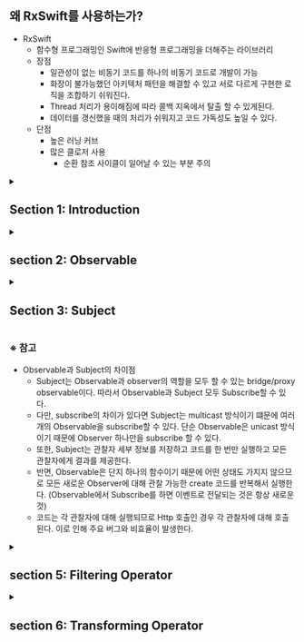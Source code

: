 <H2>왜 RxSwift를 사용하는가?</H2>

- RxSwift
    - 함수형 프로그래밍인 Swift에 반응형 프로그래밍을 더해주는 라이브러리
    - 장점
        - 일관성이 없는 비동기 코드를 하나의 비동기 코드로 개발이 가능
        - 화장이 불가능했던 아키텍처 패턴을 해결할 수 있고 서로 다르게 구현한 로직을 조합하기 쉬워진다.
        - Thread 처리가 용이해짐에 따라 콜백 지옥에서 탈출 할 수 있게된다.
        - 데이터를 갱신했을 때의 처리가 쉬워지고 코드 가독성도 높일 수 있다.
    - 단점
        - 높은 러닝 커브
        - 많은 클로저 사용
            - 순환 참조 사이클이 일어날 수 있는 부분 주의

<details>
 <summary> <H2>Section 1: Introduction</H2> </summary>
 <div markdown="1">

- Introduction
    - 전체 섹션에 대한 간략한 소개
- Prerequistites
    - 강의를 진행하는데 있어서 필요한 개념 및 기술 소개
        - Swift 언어에 대한 기초적인 학습
        - MVC, MVP와 같은 간단한 아키텍처

- Exercise Files
    - 강의에 필요한 자료 다운로드하기

- What is Functional Programming?
    - Imperative Programming
        - 선언형 프로그래밍과 반대되는 개념으로 명령형 프로그래밍이라고 한다.
            
            ```swift
            var name: String = "바보"
            name = "멍청이"
            ```
            
    - Functinonal Programming
        - Funtional Programming에서 변수는 Immutable한 상태로 즉, 변경 불가능하다.
        - 따라서 다음의 예시는 Functional Programming이 아니다.
            
            ```swift
            var name: String = "바보"
            name = "멍청이"
            
            func doSomething() {
                    name = "말미잘"
            }
            print(name) // 멍청이
            doSomething()
            print(name) // 말미잘
            ```
            
    - First-Class and Higher-Order Functions
        - 일급객체와 고차함수
            - 고차함수: 함수를 인자로 전달받거나 함수를 결과로 반환하는 함수
                - Filter
                - Map
                - Reduce
    - Pure Function
        - 순수 함수
        - 주어진 입력으로 계산하는 것 이외에 프로그램의 실행에 영향을 미치지 않으며, 부수 효과(side effect)가 없는 함수
        
- RxSwift
    
    > RxSwift, in its essence, simplifies developing asynchronous programs by allowing your code to react to new data and process it in sequential, isolated manner.
    > 
    - RxSwift는 비동기 코드를 훨씬 더 간결하게 쓸 수 있게 해주는 라이브러리

- Hello, RxSwift!

</div>
 </details>

<details>
 <summary> <H2>section 2: Observable</H2> </summary>
 <div markdown="2">

- Observable
    - 비동기로 동작하는 어떠한 데이터들의 흐름, 시퀀스를 말한다.
    - next, error, completed의 3가지 타입의 이벤트를 방출한다.
    - 구독하는 옵저버들은 그 이벤트들을 받아 적절한 처리를 할 수 있다.
- onNext, onCompleted, 그리고 onError
    - **`Subscribe`** 메서드를 통해 옵저버와 Observable을 연결한다.  옵저버는 아래의 메서드를 구현하게 된다.
        - `**onNext**`
            - Observable은 새로운 항목들을 배출할 때마다 이 메서드를 호출한다. 이 메서드는 Observable이 배출하는 항목을 파라미터로 전달 받는다.
        - `**onCompleted**`
            - 오류가 발생하지 않았다면 Observable은 마지막 onNext를 호출한 후 이 메서드를 호출한다.
        - `**onError**`
            - Observable은 기대하는 데이터가 생성되지 않았거나 다른 이유로 오류가 발생할 경우 오류를 알리기 위해 이 메서드를 호출한다. 이 메서드가 호출 되면 onNext나 onCompleted는 더이상 호출되지 않는다.
            - onError 메서드는 오류 정보를 저장하고 있는 객체를 파라미터로 전달 받는다.
- Observable 사용예시
    - just
        - 단일 요소를 포함하는 관찰 가능한 시퀀스를 반환
        - 하나의 요소만 포함하는 Observable Sequence를 생성
            
            ```swift
            let observable = Observable.just(1)
            ```
            
    - of
        - 다양한 수의 요소를 가진 새로운 Observable 인스턴스를 생성
        - 여러 개의 요소를 가진 Observable 인스턴스를 생성
            
            ```swift
            let observable = Observable.of(1,2,3)
            let observable = Observable.of([1,2,3])
            ```
            
    - from
        - 배열을 관찰 가능한 시퀀스로 변환
        - 배열 형태의 Observable Sequence를 생성
            
            ```swift
            let observable = Observable.from([1,2,3,4,5])
            ```
            
    - 배열 요소
        
        ```swift
        // 첫 번째 방법
        observable.subscribe { event in
                if let element = event.element {
                        print(element)
                }
        }
        // 두 번째 방법
        observable.subscribe {onNext: { element in
                print(element)
        })
        
        ```
        

- Subscribe
    - Observable에 Observer 연결
    - 예시
        
        ```swift
        let observable = Observable.from([1,2,3,4,5])
        
        // unwrapping이 필요한 경우
        observable.subcribe { event in
                if let element = event.element {
                        print(element)
                }
        }
        
        // unwrapping이 필요하지 않은 경우
        observable.subscribe(onNext: { element in 
                print(element)
        })
        ```
        

- Dispose
    - 메모리 관리(효율성)를 위해 구독을 취소하는 메서드
    - 각각의 비동기 작업들을 DisposeBag에 담아두고 한 번에 처분하는 방식
    
    - 예시
        
        ```swift
        let disposeBag = DisposeBag()
        
        Observable.of("A", "B", "C")
                .subscribe {
                        print($0)
                }.dispoed(by: disposeBag)
        ```
        

- Create
    - 직접적인 코드 구현을 통해 옵저버 메서드를 호출하여 Observable을 생성
    - 예시
        
        ```swift
        Observable<String>.create { observer in
            observer.onNext("A")
            observer.onCompleted()
            observer.onNext("?") // Dispose된 이후, 호출 될 수 없음
            // 일회성이기 때문에 반드시 다시 생성되지 않도록 반환하기
            return Disposables.create()
        }.subscribe {
            print("subscribe is \($0)")
        } onError: {
            print("onError is \($0)")
        } onCompleted: {
            print("onCompleted")
        } onDisposed: {
            print("onDisposed")
        }
        ```
</div>
 </details>   

<details>
 <summary> <H2>Section 3: Subject</H2> </summary>
 <div markdown="3">

- 하나의 subject는 하나의 Observable을 **구독**하면서, Observable이 항목을 **배출**시키도록 동작한다. 그 결과로 인해 Cold Observable이었던 subject를 Hot Observable로 만들기도 한다.
    - Observer이면서 Observable이 될 수 있으며 이는 배출하는 데이터를 구독하는 Observer의 입장이 될 수 있고, 자체적으로 데이터를 생성할 수 있는 Observable의 역할을 할 수도 있다는 뜻.
    - Hot Observable ( Subject )
        - 생성됨과 동시에 아이템을 방출
        - 나중에 구독한 옵저버는 시퀀스의 중간부터 관찰
        - multicasting ( 여러 Observer가 공유할 수 있음 )
    - Cold Observable
        - 구독하기 전까지는 아이템을 방출하지 않고 기다림
        - 시퀀스의 전체를 관찰
        - unicasting

- 종류
    - PublishSubject
        
        ![Untitled](https://user-images.githubusercontent.com/53691249/190897285-0f86bc0f-1d47-4c8d-bf42-9a716792ffd0.png)
        
        - PublishSubject는 구독 이후에 Observable이 배출한 항목들만 옵저버에게 배출
            - 주의 할점
                - 생성 시점에서 즉시 항목을 배출하는 특성 때문에 생성되는 시점과 구독하는 시점 사이에 배출되는 항목들을 잃어버릴 수 있다는 단점이 존재한다.
                - 따라서 모든 항목의 배출을 보장해야한다면 Publish가 아닌 ReplaySubject를 사용해야한다.
        
    - BehaviorSubject
        
        ![Untitled (1)](https://user-images.githubusercontent.com/53691249/190897295-77a041f8-61dd-4fab-a543-5da92c1ff5ef.png)
        
        - 옵저버가 BehaviorSubject를 구독하기 시작하면, 옵저버는 Observable이 **가장 최근 발행한 항목**( 또는 아직 아무 값도 발행되지 않았다면 가장 **처음의 기본값**)의 발행을 시작하며 이후 Observable에 의해 발행된 항목을을 계속 발생
        
        - 초기값 / 최신값이 필요한 View를 가장 최신 데이터로 미리 채워놓는 상황에 용이
    
    - AysncSubject
        
        ![Untitled (2)](https://user-images.githubusercontent.com/53691249/190897304-70798ebc-5853-4013-827d-f1da5db4efe3.png)
        
        - Observable로부터 배출된 마지막 값을 배출하고 소스 Observable의 동작이 완료된 후에야 동작한다. ( 만약, 소스 Observable이 아무 값도 배출하지 않으면 AsyncSubject 역시 아무 값도 배출하지 않는다. )
        
    - ReplaySubject
        
        ![Untitled (3)](https://user-images.githubusercontent.com/53691249/190897322-e27b3366-6088-4a81-9c13-7ced3edf3d9a.png)
        
        - 옵저버가 구독을 시작한 시점과 관계없이  Observable이 배출한 모든 항목들을 모든 옵저버에게 배출
        - 생성자 오버로드를 제공하는데 이를 통해, 재생 버퍼의 크기가 특정 이상일 경우 오래된 항목들을 제거할 수 있다.
        - 주의 사항
            - onNext 또는 on과 같은 메서드는 사용하지 않도록 주의해야한다.

- 간단한 예제
    - PublishSubject
        - Subscribe한 이후부터 발생하는 이벤트를 처리
            
            ```swift
            let subject = PublishSubject<String>()
            
            subject.onNext("Event number 1") // 아직 구독 이전이라 출력되지 않음
            
            subject.subscribe { event in
                    print(event)
            }
            
            subject.onNext("Event number 2") // Event number 2
            subject.onCompleted() 
            subject.dispose()
            
            subject.onNext("Event number 3") // dispose되서 출력되지 않음
            ```
            
    
    - BehaviorSubject
        - 초기값을 가지고 생성
        - 구독 전 이벤트 중 최신 이벤트만 전달받음
            
            ```swift
            let subject = BehaviorSubject<String>(value: "Init")
            
            subject.onNext("Event number 1") // Event number 2가 가장 최신
            subject.onNext("Event number 2")
            
            subject.subscribe { event in
                    print(event) // Event number 2
            }
            
            subject.onNext("Event number 3") // Event number 3
            ```
            
    
    - ReplaySubject
        - 버퍼의 크기만큼 구독 전 최신 이벤트를 저장하고 있을 수 있음
            
            ```swift
            let subject = ReplaySubject<String>.create(bufferSize: 2)
            
            subject.onNext("Event number 1") // 버퍼의 크기가 2이므로 이벤트 발생 될 수 없음
            subject.onNext("Event number 2")
            subject.onNext("Event number 2")
            
            subject.subscribe { event in
                    print(event) 
            }
            // Event number 2
            // Event number 3
            ```
</div>
 </details>      

### ※ 참고

- Observable과 Subject의 차이점
    - Subject는 Observable과 observer의 역할을 모두 할 수 있는 bridge/proxy observable이다. 따라서 Observable과 Subject 모두 Subscribe할 수 있다.
    - 다만, subscribe의 차이가 있다면 Subject는 multicast 방식이기 떄문에 여러개의 Observable을 subscribe할 수 있다. 단순 Observable은 unicast 방식이기 때문에 Observer 하나만을 subscribe 할 수 있다.
    - 또한, Subject는 관찰자 세부 정보를 저장하고 코드를 한 번만 실행하고 모든 관찰자에게 결과를 제공한다.
    - 반면, Observable은 단지 하나의 함수이기 때문에 어떤 상태도 가지지 않으므로 모든 새로운 Observer에 대해 관찰 가능한 create 코드를 반복해서 실행한다. (Observable에서 Subscribe를 하면 이벤트로 전달되는 것은 항상 새로운것)
    - 코드는 각 관찰자에 대해 실행되므로 Http 호출인 경우 각 관찰자에 대해 호출된다. 이로 인해 주요 버그와 비효율이 발생한다.
    
    
</div>
 </details>

<details>
 <summary> <H2>section 5: Filtering Operator</H2> </summary>
 <div markdown="4">
 
- ignoreElements
    - 방출되는 요소는 무시하고, Observable의 종료 이벤트(`onError`, `onCompleted`)만 허용한다.
        
        ```swift
        // MARK: - IgnoreElements
        strikes
            .ignoreElements()
            .subscribe({ _ in
                print("[Subscription is called]")
            })
            .disposed(by: disposeBag)
        
        strikes.onNext("A")
        strikes.onNext("B")
        strikes.onNext("C")
        
        strikes.onCompleted()
        
        // print : [Subscription is called]
        ```
        
- elementAt → element(at: N)
    - 요소중에서 N번째에 해당하는 요소만 방출합니다.
        
        ```swift
        // MARK: - ElementAt
        
        strikes2.element(at: 2)
            .subscribe(onNext: { _ in
                print("is called!")
            })
            .disposed(by: disposeBag)
        
        strikes2.onNext("X") // 무시
        strikes2.onNext("X") // print : is called!
        strikes2.onNext("X") // 무시
        ```
        
- filter
    - 해당 요소들 중에 필터의 조건에 부합하는 요소를 방출한다.
        
        ```swift
        // MARK: - Filter
        
        Observable.of(1,2,3,4,5,6,7,8,9)
            .filter { $0 % 2 == 0 }
            .subscribe({ number in
                print("number", number)
            })
            .disposed(by: disposeBag)
        
        // print : 2, 4, 5, 6, 8
        ```
        
- skip
    - 처음 N개의 요소들은 스킵하고 그 이후의 요소들만 방출한다.
        
        ```swift
        // MARK: - Skip
        
        Observable.of("A", "B", "C", "D", "E", "F")
            .skip(2)
            .subscribe({ item in
                print("item", item)
            })
            .disposed(by: disposeBag)
        
        /*
        print
        item next(C)
        item next(D)
        item next(E)
        item next(F)
        */
        ```
        
    
- skip(until: )
    - 특정한 시퀀스에서 이벤트가 발생하기 전까지 모든 이벤트가 스킵된다.
        
        ```swift
        // MARK: - skip until
        
        let skipUntilSubject = PublishSubject<String>()
        let trigger = PublishSubject<String>()
        
        skipUntilSubject.skip(until: trigger)
            .subscribe(onNext: {
                print($0)
            })
            .disposed(by: disposeBag)
        
        skipUntilSubject.onNext("A")
        skipUntilSubject.onNext("B")
        trigger.onNext("X")
        skipUntilSubject.onNext("C")
        
        // print : C
        ```
        

- take
    - skip과는 반대로 N번째까지의 요소만 방출한다.
        
        ```swift
        // MARK: - take
        
        Observable.of(1,2,3,4,5)
            .take(3)
            .subscribe({ item in
                print("take Item", item)
            })
            .disposed(by: disposeBag)
        
        // print : 1, 2, 3
        ```
        
    
- take(while:)
    - while 내부의 조건이 false일 때까지 반복하여 방출합니다.
        
        ```swift
        // MARK: - take while
        
        Observable<Int>.of(2,4,5,6,7) // 타입명시 확실하게
            .take(while: { $0 % 2 == 0 })
            .subscribe({ item in
                print("take while Item", item)
            })
            .disposed(by: disposeBag)
        
        //print : 2, 4
        ```
        

- take(until:)
    - 특정한 시퀀스에서 이벤트가 발생한 이후 이벤트는 무시한다.
        
        ```swift
        // MARK: - take until
        
        let takeUntilSubject = PublishSubject<String>()
        
        takeUntilSubject
            .take(until: trigger)
            .subscribe({ item in
                print("take until Item", item)
            })
            .disposed(by: disposeBag)
        
        takeUntilSubject.onNext("A")
        takeUntilSubject.onNext("B")
        trigger.onNext("X") // 트리거
        takeUntilSubject.onNext("C")
        
        /*
        print
        take until Item next(A)
        take until Item next(B)
        */
        ```

 </div>
</details>


<details>
 <summary> <H2>section 6: Transforming Operator</H2> </summary>
 <div markdown="5">
 
 - toArray
    - 들어오는 요소들을 배열로 변환해주는 오퍼레이터이다.
        
        ```swift
        // MARK: - toArray
        
        Observable.of(1,2,3,4,5)
            .toArray()
            .subscribe({
                print($0)
            })
            .disposed(by: disposeBag)
        
        // print : success([1, 2, 3, 4, 5])
        ```
        
- map
    - 요소들에 변형을 주어 방출하는 오퍼레이터이다.
        
        ```swift
        // MARK: - map
        
        Observable.of(1,2,3,4,5)
            .map { $0 * 2 }
            .subscribe({
                print($0)
            })
            .disposed(by: disposeBag)
        
        // print : 2, 4, 6, 8, 10
        ```
        
- flatMap
    - 각각의 하나의 시퀀스에서 이벤트에 대해 시퀀스를 만든 이후에 하나의 시퀀스로 만들어주는 오퍼레이터이다.
        
        ```swift
        // MARK: - flatMap
        
        struct Student {
            var score: BehaviorRelay<Int>
        }
        
        let john = Student(score: BehaviorRelay(value: 90))
        let mary = Student(score: BehaviorRelay(value: 90))
        
        let stuedent = PublishSubject<Student>()
        let flatMapLatestStudent = PublishSubject<Student>()
        
        stuedent.asObserver()
            .flatMap{ $0.score.asObservable() }
            .subscribe(onNext: {
                print($0)
            })
            .disposed(by: disposeBag)
        
        stuedent.onNext(john)    // print : 90
        john.score.accept(100)   // print : 90 100 
        
        stuedent.onNext(mary)    // print : 90 100 90
        mary.score.accept(80)    // print : 90 100 90 80
        
        john.score.accept(43)    // print : 90 100 90 80 43
        ```
        
- flatMapLatest
    - 가장 최근에 만들어진 시퀀스만 방출한다.
        
        ```swift
        // MARK: - flatMapLatest
        
        flatMapLatestStudent.asObserver()
            .flatMapLatest { $0.score.asObservable() }
            .subscribe(onNext: {
                print($0)
            })
            .disposed(by: disposeBag)
        
        flatMapLatestStudent.onNext(john)
        john.score.accept(100)
        
        flatMapLatestStudent.onNext(mary)
        mary.score.accept(20)
        
        /*
        90
        100
        90
        20
        */
        ```
 
</div>
 </details>
